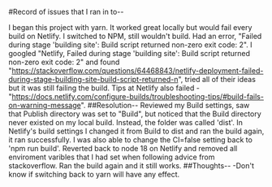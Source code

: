 #Record of issues that I ran in to--

I began this project with yarn. It worked great locally but would fail every build on Netlify.
I switched to NPM, still wouldn't build. Had an error, "Failed during stage 'building site': Build script returned non-zero exit code: 2".
I googled "Netlify, Failed during stage 'building site': Build script returned non-zero exit code: 2" and found "https://stackoverflow.com/questions/64468843/netlify-deployment-failed-during-stage-building-site-build-script-returned-n", tried all of their ideas but it was still failing the build. Tips at Netlify also failed - "https://docs.netlify.com/configure-builds/troubleshooting-tips/#build-fails-on-warning-message".
##Resolution--
Reviewed my Build settings, saw that Publish directory was set to "Build", but noticed that the Build directory never existed on my local build. Instead, the folder was called 'dist'.
In Netlify's build settings I changed it from Build to dist and ran the build again, it ran successfully. I was also able to change the CI=false setting back to 'npm run build'. Reverted back to node 18 on Netlify and removed all enviroment varibles that I had set when following advice from stackoverflow. Ran the build again and it still works.
##Thoughts--
-Don't know if switching back to yarn will have any effect.
